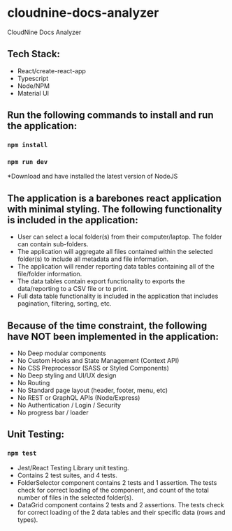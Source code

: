 # cloudnine-docs-analyzer
CloudNine Docs Analyzer

## Tech Stack:
- React/create-react-app
- Typescript
- Node/NPM
- Material UI

## Run the following commands to install and run the application:

### `npm install`
### `npm run dev`

*Download and have installed the latest version of NodeJS

## The application is a barebones react application with minimal styling. The following functionality is included in the application:

- User can select a local folder(s) from their computer/laptop. The folder can contain sub-folders.
- The application will aggregate all files contained within the selected folder(s) to include all metadata and file information.
- The application will render reporting data tables containing all of the file/folder information.
- The data tables contain export functionality to exports the data/reporting to a CSV file or to print.
- Full data table functionality is included in the application that includes pagination, filtering, sorting, etc. 

## Because of the time constraint, the following have NOT been implemented in the application:

- No Deep modular components
- No Custom Hooks and State Management (Context API)
- No CSS Preprocessor (SASS or Styled Components)
- No Deep styling and UI/UX design
- No Routing
- No Standard page layout (header, footer, menu, etc)
- No REST or GraphQL APIs (Node/Express)
- No Authentication / Login / Security
- No progress bar / loader

## Unit Testing:

### `npm test`

- Jest/React Testing Library unit testing.
- Contains 2 test suites, and 4 tests.
- FolderSelector component contains 2 tests and 1 assertion. The tests check for correct loading of the component, and count of the total number of files in the selected folder(s).
- DataGrid component contains 2 tests and 2 assertions. The tests check for correct loading of the 2 data tables and their specific data (rows and types).